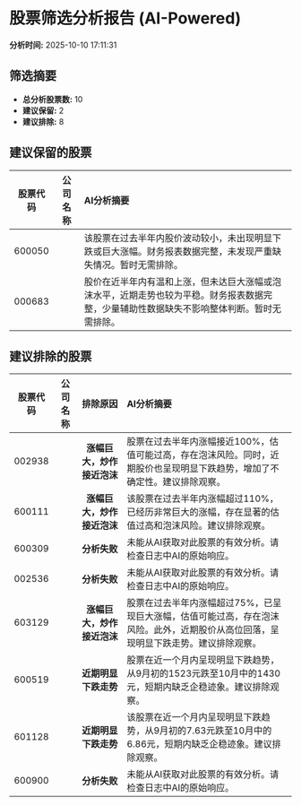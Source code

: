 # 股票筛选分析报告 (AI-Powered)

**分析时间:** 2025-10-10 17:11:31

## 筛选摘要

- **总分析股票数:** 10
- **建议保留:** 2
- **建议排除:** 8

## 建议保留的股票

| 股票代码 | 公司名称 | AI分析摘要 |
|:---:|:---:|:---|
| 600050 |  | 该股票在过去半年内股价波动较小，未出现明显下跌或巨大涨幅。财务报表数据完整，未发现严重缺失情况。暂时无需排除。 |
| 000683 |  | 股价在近半年内有温和上涨，但未达巨大涨幅或泡沫水平，近期走势也较为平稳。财务报表数据完整，少量辅助性数据缺失不影响整体判断。暂时无需排除。 |

## 建议排除的股票

| 股票代码 | 公司名称 | 排除原因 | AI分析摘要 |
|:---:|:---:|:---:|:---|
| 002938 |  | **涨幅巨大，炒作接近泡沫** | 股票在过去半年内涨幅接近100%，估值可能过高，存在泡沫风险。同时，近期股价也呈现明显下跌趋势，增加了不确定性。建议排除观察。 |
| 600111 |  | **涨幅巨大，炒作接近泡沫** | 该股票在过去半年内涨幅超过110%，已经历非常巨大的涨幅，存在显著的估值过高和泡沫风险。建议排除观察。 |
| 600309 |  | **分析失败** | 未能从AI获取对此股票的有效分析。请检查日志中AI的原始响应。 |
| 002536 |  | **分析失败** | 未能从AI获取对此股票的有效分析。请检查日志中AI的原始响应。 |
| 603129 |  | **涨幅巨大，炒作接近泡沫** | 股票在过去半年内涨幅超过75%，已呈现巨大涨幅，估值可能过高，存在泡沫风险。此外，近期股价从高位回落，呈现明显下跌走势。建议排除观察。 |
| 600519 |  | **近期明显下跌走势** | 股票在近一个月内呈现明显下跌趋势，从9月初的1523元跌至10月中的1430元，短期内缺乏企稳迹象。建议排除观察。 |
| 601128 |  | **近期明显下跌走势** | 该股票在近一个月内呈现明显下跌趋势，从9月初的7.63元跌至10月中的6.86元，短期内缺乏企稳迹象。建议排除观察。 |
| 600900 |  | **分析失败** | 未能从AI获取对此股票的有效分析。请检查日志中AI的原始响应。 |
